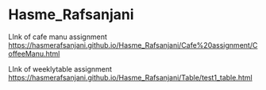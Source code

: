 # Hasme_Rafsanjani


LInk of cafe manu assignment https://hasmerafsanjani.github.io/Hasme_Rafsanjani/Cafe%20assignment/CoffeeManu.html


LInk of weeklytable assignment  https://hasmerafsanjani.github.io/Hasme_Rafsanjani/Table/test1_table.html
